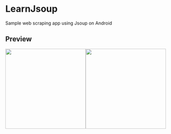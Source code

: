 # LearnJsoup
Sample web scraping app using Jsoup on Android
## Preview
<img src="https://github.com/MAlvinR/LearnJsoup/blob/master/screenshots/ss_1.png" width="250"><img src="https://github.com/MAlvinR/LearnJsoup/blob/master/screenshots/ss_2.png" width="250">
